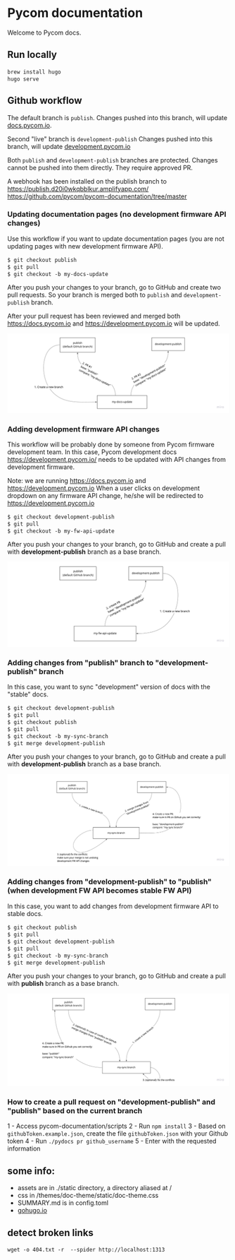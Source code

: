 # Pycom documentation

Welcome to Pycom docs.

## Run locally

```
brew install hugo
hugo serve
```

## Github workflow

The default branch is `publish`. Changes pushed into this branch, will update [docs.pycom.io](https://docs.pycom.io/).

Second "live" branch is `development-publish` Changes pushed into this branch, will update [development.pycom.io](https://development.pycom.io)

Both `publish` and `development-publish` branches are protected. Changes cannot be pushed into them directly.
They require approved PR.

A webhook has been installed on the publish branch to
https://publish.d20i0wkqbblkur.amplifyapp.com/
https://github.com/pycom/pycom-documentation/tree/master

### Updating documentation pages (no development firmware API changes)
Use this workflow if you want to update documentation pages
(you are not updating pages with new development firmware API).

    $ git checkout publish
    $ git pull
    $ git checkout -b my-docs-update

After you push your changes to your branch, go to GitHub and create two pull requests.
So your branch is merged both to `publish` and `development-publish` branch.

After your pull request has been reviewed and merged both https://docs.pycom.io and https://development.pycom.io will be updated.    

![no fw api changes](static/github/nonFwChanges.jpg)

### Adding development firmware API changes
This workflow will be probably done by someone from Pycom firmware development team.
In this case, Pycom development docs https://development.pycom.io/ needs to be updated with API changes from development firmware.

Note: we are running https://docs.pycom.io and https://development.pycom.io
When a user clicks on development dropdown on any firmware API change, he/she will be redirected to https://development.pycom.io

    $ git checkout development-publish
    $ git pull
    $ git checkout -b my-fw-api-update

After you push your changes to your branch,
go to GitHub and create a pull with **development-publish** branch as a base branch.    

![fw api changes](static/github/devFwChanges.jpg)

### Adding changes from "publish" branch to "development-publish" branch
In this case, you want to sync "development" version of docs with the "stable" docs.

    $ git checkout development-publish
    $ git pull
    $ git checkout publish
    $ git pull
    $ git checkout -b my-sync-branch
    $ git merge development-publish

After you push your changes to your branch,
go to GitHub and create a pull with **development-publish** branch as a base branch.    

![alt text](static/github/fromPublishToDevelopmentPublish.jpg)

### Adding changes from "development-publish" to "publish" (when development FW API becomes stable FW API)
In this case, you want to add changes from development firmware API to stable docs.

    $ git checkout publish
    $ git pull
    $ git checkout development-publish
    $ git pull
    $ git checkout -b my-sync-branch
    $ git merge development-publish

After you push your changes to your branch,
go to GitHub and create a pull with **publish** branch as a base branch.    

![alt text](static/github/fromDevelopmentPublishToPublish.jpg)

### How to create a pull request on "development-publish" and "publish" based on the current branch

1 - Access pycom-documentation/scripts
2 - Run ```npm install```
3 - Based on ```githubToken.example.json```, create the file ```githubToken.json``` with your Github token
4 - Run ```./pydocs pr github_username```
5 - Enter with the requested information

## some info:

- assets are in ./static directory, a directory aliased at /
- css in /themes/doc-theme/static/doc-theme.css
- SUMMARY.md is in config.toml
- [gohugo.io](gohugo.io)

## detect broken links

```
wget -o 404.txt -r  --spider http://localhost:1313
```
